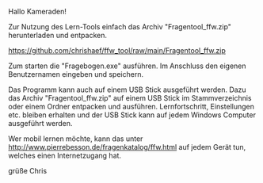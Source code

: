 Hallo Kameraden!

Zur Nutzung des Lern-Tools einfach das Archiv "Fragentool_ffw.zip" herunterladen und entpacken.

https://github.com/chrishaef/ffw_tool/raw/main/Fragentool_ffw.zip
 

Zum starten die "Fragebogen.exe" ausführen.
Im Anschluss den eigenen Benutzernamen eingeben und speichern.


Das Programm kann auch auf einem USB Stick ausgeführt werden.
Dazu das Archiv "Fragentool_ffw.zip" auf einem USB Stick im Stammverzeichnis oder einem Ordner entpacken und ausführen. Lernfortschritt, Einstellungen etc. bleiben erhalten und der USB Stick kann auf jedem Windows Computer ausgeführt werden. 

Wer mobil lernen möchte, kann das unter http://www.pierrebesson.de/fragenkatalog/ffw.html auf jedem Gerät tun, welches einen Internetzugang hat. 

grüße Chris
